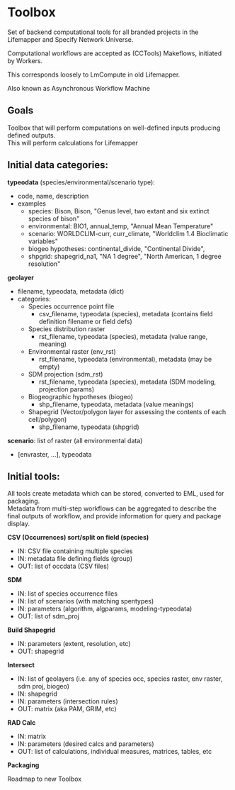 # Toolbox
Set of backend computational tools for all branded projects in the Lifemapper and 
Specify Network Universe.

Computational workflows are accepted as (CCTools) Makeflows, initiated by Workers.

This corresponds loosely to LmCompute in old Lifemapper.

Also known as Asynchronous Workflow Machine


## Goals
Toolbox that will perform computations on well-defined inputs producing defined outputs.  
This will perform calculations for Lifemapper  


## Initial data categories:

**typeodata** (species/environmental/scenario type):
  * code, name, description
  * examples
    * species: Bison, Bison, "Genus level, two extant and six extinct species of bison"
    * environmental: BIO1, annual_temp, "Annual Mean Temperature"
    * scenario: WORLDCLIM-curr, curr_climate, "Worldclim 1.4 Bioclimatic variables"
    * biogeo hypotheses: continental_divide, "Continental Divide", 
    * shpgrid: shapegrid_na1, "NA 1 degree", "North American, 1 degree resolution"
  
**geolayer**
  * filename, typeodata, metadata (dict)
  * categories:
    * Species occurrence point file
      * csv_filename, typeodata (species), metadata (contains field definition filename or field defs)
    * Species distribution raster
      * rst_filename, typeodata (species), metadata (value range, meaning)
    * Environmental raster (env_rst)
      * rst_filename, typeodata (environmental), metadata (may be empty)
    * SDM projection (sdm_rst)
      * rst_filename, typeodata (species), metadata (SDM modeling, projection params)
    * Biogeographic hypotheses (biogeo)
      * shp_filename, typeodata, metadata (value meanings)
    * Shapegrid (Vector/polygon layer for assessing the contents of each cell/polygon)
      * shp_filename, typeodata (shpgrid)
    
**scenario**: list of raster (all environmental data)
  * [envraster, ...], typeodata


## Initial tools:

All tools create metadata which can be stored, converted to EML, used for packaging.  
Metadata from multi-step workflows can be aggregated to describe the final outputs of
workflow, and provide information for query and package display.


**CSV (Occurrences) sort/split on field (species)**
   * IN: CSV file containing multiple species
   * IN: metadata file defining fields (group)
   * OUT: list of occdata (CSV files)

**SDM**
  * IN: list of species occurrence files 
  * IN: list of scenarios (with matching spentypes)
  * IN: parameters (algorithm, algparams, modeling-typeodata)
  * OUT: list of sdm_proj

**Build Shapegrid**
  * IN: parameters (extent, resolution, etc)
  * OUT: shapegrid

**Intersect**
   * IN: list of geolayers (i.e. any of species occ, species raster, env raster, sdm proj, biogeo)
   * IN: shapegrid
   * IN: parameters (intersection rules)
   * OUT: matrix (aka PAM, GRIM, etc)

**RAD Calc**
  * IN: matrix
  * IN: parameters (desired calcs and parameters)
  * OUT: list of calculations, individual measures, matrices, tables, etc

**Packaging**



Roadmap to new Toolbox
